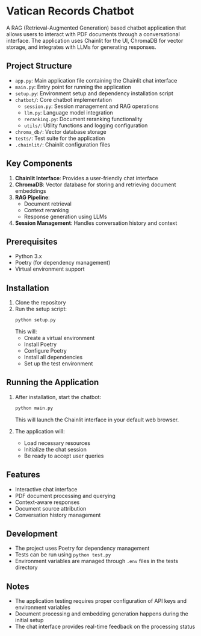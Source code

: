 # Vatican Records Chatbot

A RAG (Retrieval-Augmented Generation) based chatbot application that allows users to interact with PDF documents through a conversational interface. The application uses Chainlit for the UI, ChromaDB for vector storage, and integrates with LLMs for generating responses.

## Project Structure

- `app.py`: Main application file containing the Chainlit chat interface
- `main.py`: Entry point for running the application
- `setup.py`: Environment setup and dependency installation script
- `chatbot/`: Core chatbot implementation
  - `session.py`: Session management and RAG operations
  - `llm.py`: Language model integration
  - `reranking.py`: Document reranking functionality
  - `utils/`: Utility functions and logging configuration
- `chroma_db/`: Vector database storage
- `tests/`: Test suite for the application
- `.chainlit/`: Chainlit configuration files

## Key Components

1. **Chainlit Interface**: Provides a user-friendly chat interface
2. **ChromaDB**: Vector database for storing and retrieving document embeddings
3. **RAG Pipeline**: 
   - Document retrieval
   - Context reranking
   - Response generation using LLMs
4. **Session Management**: Handles conversation history and context

## Prerequisites

- Python 3.x
- Poetry (for dependency management)
- Virtual environment support

## Installation

1. Clone the repository
2. Run the setup script:
   ```bash
   python setup.py
   ```
   This will:
   - Create a virtual environment
   - Install Poetry
   - Configure Poetry
   - Install all dependencies
   - Set up the test environment

## Running the Application

1. After installation, start the chatbot:
   ```bash
   python main.py
   ```
   This will launch the Chainlit interface in your default web browser.

2. The application will:
   - Load necessary resources
   - Initialize the chat session
   - Be ready to accept user queries

## Features

- Interactive chat interface
- PDF document processing and querying
- Context-aware responses
- Document source attribution
- Conversation history management

## Development

- The project uses Poetry for dependency management
- Tests can be run using `python test.py`
- Environment variables are managed through `.env` files in the tests directory

## Notes

- The application testing requires proper configuration of API keys and environment variables
- Document processing and embedding generation happens during the initial setup
- The chat interface provides real-time feedback on the processing status
